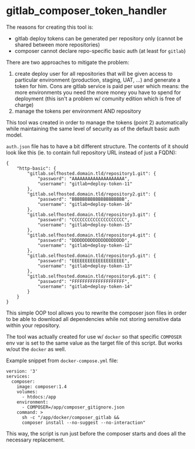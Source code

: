 # gitlab_composer_token_handler

The reasons for creating this tool is:

* gitlab deploy tokens can be generated per repository only (cannot be shared between more repositories)
* composer cannot declare repo-specific basic auth (at least for `gitlab`)

There are two approaches to mitigate the problem:
1. create deploy user for all repositories that will be given access to particular environment (production, staging, UAT, ...) and generate a token for him. Cons are gitlab service is paid per user which means: the more environments you need the more money you have to spend for deployment (this isn't a problem w/ comunity edition which is free of charge)
1. manage the tokens per environment AND repository

This tool was created in order to manage the tokens (point 2) automatically while maintaining the same level of security as of the default basic auth model.

`auth.json` file has to have a bit different structure. The contents of it should look like this (ie. to contain full repository URL instead of just a FQDN):
```
{
    "http-basic": {
        "gitlab.selfhosted.domain.tld/repository1.git": {
            "password": "AAAAAAAAAAAAAAAAAAAA",
            "username": "gitlab+deploy-token-11"
        },
        "gitlab.selfhosted.domain.tld/repository2.git": {
            "password": "BBBBBBBBBBBBBBBBBBBB",
            "username": "gitlab+deploy-token-16"
        },
        "gitlab.selfhosted.domain.tld/repository3.git": {
            "password": "CCCCCCCCCCCCCCCCCCCC",
            "username": "gitlab+deploy-token-15"
        },
        "gitlab.selfhosted.domain.tld/repository4.git": {
            "password": "DDDDDDDDDDDDDDDDDDDD",
            "username": "gitlab+deploy-token-12"
        },
        "gitlab.selfhosted.domain.tld/repository5.git": {
            "password": "EEEEEEEEEEEEEEEEEEEE",
            "username": "gitlab+deploy-token-13"
        },
        "gitlab.selfhosted.domain.tld/repository6.git": {
            "password": "FFFFFFFFFFFFFFFFFFFF",
            "username": "gitlab+deploy-token-14"
        }
    }
}
```

This simple OOP tool allows you to rewrite the composer json files in order to be able to download all dependencies while not storing sensitive data within your repository.

The tool was actually created for use w/ `docker` so that specific `COMPOSER` env var is set to the same value as the target file of this script. But works w/out the `docker` as well.

Example snippet from `docker-compose.yml` file:

```
version: '3'
services:
  composer:
    image: composer:1.4
    volumes:
      - htdocs:/app
    environment:
      - COMPOSER=/app/composer_gitignore.json
    command: >
      sh -c "/app/docker/composer_gitlab &&
      composer install --no-suggest --no-interaction"
```

This way, the script is run just before the composer starts and does all the necessary replacement.
